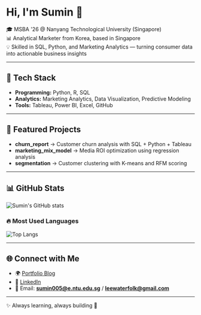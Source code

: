 # Hi, I'm Sumin 👋  

🎓 MSBA '26 @ Nanyang Technological University (Singapore)  
📊 Analytical Marketer from Korea, based in Singapore  
💡 Skilled in SQL, Python, and Marketing Analytics — turning consumer data into actionable business insights  

---

## 🔧 Tech Stack  
- **Programming:** Python, R, SQL  
- **Analytics:** Marketing Analytics, Data Visualization, Predictive Modeling  
- **Tools:** Tableau, Power BI, Excel, GitHub  

---

## 📂 Featured Projects  
- **churn_report** → Customer churn analysis with SQL + Python + Tableau  
- **marketing_mix_model** → Media ROI optimization using regression analysis  
- **segmentation** → Customer clustering with K-means and RFM scoring  

---

## 📊 GitHub Stats  

![Sumin's GitHub stats](https://github-readme-stats.vercel.app/api?username=suminleekorea&show_icons=true&theme=tokyonight)  

### 🔥 Most Used Languages  
![Top Langs](https://github-readme-stats.vercel.app/api/top-langs/?username=suminleekorea&layout=compact&theme=tokyonight)  

---

## 🌐 Connect with Me  
- 🌍 [Portfolio Blog](https://suminlee.blog)  
- 💼 [LinkedIn](https://linkedin.com/in/suminlee-apac)  
- 📧 Email: **sumin005@e.ntu.edu.sg** / **leewaterfolk@gmail.com**  

---

✨ Always learning, always building 🚀  

